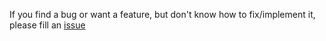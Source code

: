 If you find a bug or want a feature, but don't know how to fix/implement it, please fill an [issue](https://github.com/robertoltrocha/flutter_switch_2_3_states/issues)
